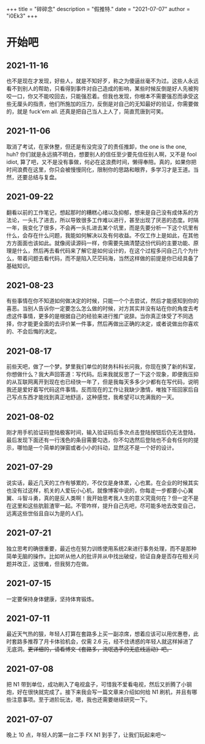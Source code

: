+++
title = "碎碎念"
description = "假推特."
date = "2021-07-07"
author = "i0Ek3"
+++

# 开始吧

## 2021-11-16

也不是现在才发现，好些人，就是不知好歹，称之为傻逼丝毫不为过。这些人永远看不到别人的帮助，只看得到事件对自己造成的影响，某些时候反倒是好人先被狗咬一口，你又不能咬回去，只能强忍着。但我也发现，你根本不需要强忍而承受这些无厘头的指责，他们所施加的压力，反倒是对自己的无知最好的验证，你需要做的，就是 fuck'em all. 还真是把自己当人上人了，简直荒唐到可笑。

## 2021-11-06

取消了考试，在家休整，但还是有没完没了的责任推卸，the one is the one, huh? 你们就是永远搞不明白，想要别人的信任至少要先信任别人啊，又不是 fool idiot, 算了吧，又不是没有事做，何必在这浪费时间，懒得奉陪。真的，如果你把时间浪费在这里，你只会被慢慢同化，限制你的思路和眼界，多学习才是王道。当然，还要总结与复盘。

## 2021-09-22

翻看以前的工作笔记，想起那时的糟糕心绪以及抑郁，想来是自己没有成体系的方法论，一头扎了进去，所以导致很多工作难以进行，甚至出现了厌恶的态度。时隔一年，我变化了很多，不会再一头扎进去某个坑里，而是先要分析一下这个坑里有什么，会存在什么问题，我能如何解决以及有何收益。不仅工作上是如此，在其他方方面面也该如此。就像阅读源码一样，你需要先搞清楚这份代码的主要功能、原理是什么，然后再去看代码来了解它是如何设计的，在这个过程多问自己几个为什么，带着问题去看代码，而不是陷入茫茫码海，当然这样做的前提是你已经具备了基础知识。

## 2021-08-23

有些事情在你不知道如何做决定的时候，只能一个个去尝试，然后才能感知到你的喜恶。当别人告诉你一定要怎么怎么做的时候，对方其实并没有站在你的角度去考虑这件事情，更多的是根据自己的经验来进行推广说辞。当你真正体受了不同选择，你才能更全面的去评价某一件事，然后再做出正确的决定，或者说做出你喜欢的、不会后悔的决定。

## 2021-08-17

前些天吧，做了一个梦。梦里我们单位的财务科科长问我，你现在换了新的科室，你想做什么？我大声回答道：写代码。后来我就反思了一下这个现象，即便我压抑的从互联网离开到现在也已经快一年了，但是我每天多多少少都有在写代码，说明我还是爱好着写代码这件事情。反而现在的工作让我缺少激情，唯独下班回家后自己写点东西才能找到真正地舒适，这种感觉，我希望可以充满我的一天。

## 2021-08-02

刚才用手机验证码登陆极客时间，输入验证码后多次点击登陆按钮后仍无法登陆，最后发现下面还有一行浅色的条目需要勾选，你不勾选然后登陆也不会有任何的提示，哪怕是一个简单的弹窗或者小小的抖动，显然这不是一个好的设计。

## 2021-07-29

说实话，最近几天的工作有够累的，不仅仅是身体累，心也累。在企业的时候其实也没有过这样，机关的人爱玩小心机，就像博客中说的，你每走一步都要小心翼翼、斗智斗勇，真的是反人类啊！我开始思考我人生的意义究竟何在？但一定不是在这里和这些肮脏渣宰一起。不管咋样，提升自己先吧，尽可能多地去改变自己，远离这些世俗且自以为是的人们。

## 2021-07-21

独立思考的确很重要，最近也在努力训练使用系统2来进行事务处理，而不是那种简单无脑的操作。比如听从他人的批评并从中找出破绽，验证自身是否存在相关问题并改正，这很难，但我努力在做。

## 2021-07-15

一定要保持身体健康，坚持体育锻炼。

## 2021-07-11

最近天气热的狠，年轻人打算在套路多上买一副凉席，想着应该可以用优惠卷，此时套路多推荐了月卡体验机会，仅需 2.6 元，经不住诱惑的年轻人就这样掉进了无底洞。~~更详细的，请看博文《套路多，流氓选手的无底线运动》吧。~~

## 2021-07-08

把 N1 带到单位，成功刷入了电视盒子，可惜我不爱看电视，然后又折腾了小钢炮，好在很快就完成了。接下来我会写一篇文章来介绍如何给 N1 刷机，并且有哪些注意事项。至于进阶玩法，嗯，我也还需要继续研究一下。


## 2021-07-07

晚上 10 点，年轻人的第一台二手 FX N1 到手了，让我们玩起来吧～
